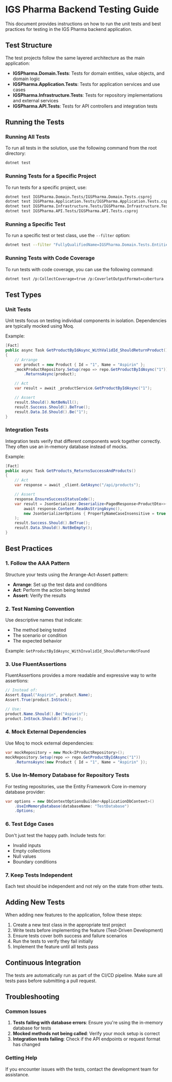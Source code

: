 # IGS Pharma Backend Testing Guide

This document provides instructions on how to run the unit tests and best practices for testing in the IGS Pharma backend application.

## Test Structure

The test projects follow the same layered architecture as the main application:

- **IGSPharma.Domain.Tests**: Tests for domain entities, value objects, and domain logic
- **IGSPharma.Application.Tests**: Tests for application services and use cases
- **IGSPharma.Infrastructure.Tests**: Tests for repository implementations and external services
- **IGSPharma.API.Tests**: Tests for API controllers and integration tests

## Running the Tests

### Running All Tests

To run all tests in the solution, use the following command from the root directory:

```bash
dotnet test
```

### Running Tests for a Specific Project

To run tests for a specific project, use:

```bash
dotnet test IGSPharma.Domain.Tests/IGSPharma.Domain.Tests.csproj
dotnet test IGSPharma.Application.Tests/IGSPharma.Application.Tests.csproj
dotnet test IGSPharma.Infrastructure.Tests/IGSPharma.Infrastructure.Tests.csproj
dotnet test IGSPharma.API.Tests/IGSPharma.API.Tests.csproj
```

### Running a Specific Test

To run a specific test or test class, use the `--filter` option:

```bash
dotnet test --filter "FullyQualifiedName=IGSPharma.Domain.Tests.Entities.ProductTests"
```

### Running Tests with Code Coverage

To run tests with code coverage, you can use the following command:

```bash
dotnet test /p:CollectCoverage=true /p:CoverletOutputFormat=cobertura
```

## Test Types

### Unit Tests

Unit tests focus on testing individual components in isolation. Dependencies are typically mocked using Moq.

Example:

```csharp
[Fact]
public async Task GetProductByIdAsync_WithValidId_ShouldReturnProduct()
{
    // Arrange
    var product = new Product { Id = "1", Name = "Aspirin" };
    _mockProductRepository.Setup(repo => repo.GetProductByIdAsync("1"))
        .ReturnsAsync(product);

    // Act
    var result = await _productService.GetProductByIdAsync("1");

    // Assert
    result.Should().NotBeNull();
    result.Success.Should().BeTrue();
    result.Data.Id.Should().Be("1");
}
```

### Integration Tests

Integration tests verify that different components work together correctly. They often use an in-memory database instead of mocks.

Example:

```csharp
[Fact]
public async Task GetProducts_ReturnsSuccessAndProducts()
{
    // Act
    var response = await _client.GetAsync("/api/products");

    // Assert
    response.EnsureSuccessStatusCode();
    var result = JsonSerializer.Deserialize<PagedResponse<ProductDto>>(
        await response.Content.ReadAsStringAsync(),
        new JsonSerializerOptions { PropertyNameCaseInsensitive = true }
    );
    result.Success.Should().BeTrue();
    result.Data.Should().NotBeEmpty();
}
```

## Best Practices

### 1. Follow the AAA Pattern

Structure your tests using the Arrange-Act-Assert pattern:

- **Arrange**: Set up the test data and conditions
- **Act**: Perform the action being tested
- **Assert**: Verify the results

### 2. Test Naming Convention

Use descriptive names that indicate:

- The method being tested
- The scenario or condition
- The expected behavior

Example: `GetProductByIdAsync_WithInvalidId_ShouldReturnNotFound`

### 3. Use FluentAssertions

FluentAssertions provides a more readable and expressive way to write assertions:

```csharp
// Instead of:
Assert.Equal("Aspirin", product.Name);
Assert.True(product.InStock);

// Use:
product.Name.Should().Be("Aspirin");
product.InStock.Should().BeTrue();
```

### 4. Mock External Dependencies

Use Moq to mock external dependencies:

```csharp
var mockRepository = new Mock<IProductRepository>();
mockRepository.Setup(repo => repo.GetProductByIdAsync("1"))
    .ReturnsAsync(new Product { Id = "1", Name = "Aspirin" });
```

### 5. Use In-Memory Database for Repository Tests

For testing repositories, use the Entity Framework Core in-memory database provider:

```csharp
var options = new DbContextOptionsBuilder<ApplicationDbContext>()
    .UseInMemoryDatabase(databaseName: "TestDatabase")
    .Options;
```

### 6. Test Edge Cases

Don't just test the happy path. Include tests for:

- Invalid inputs
- Empty collections
- Null values
- Boundary conditions

### 7. Keep Tests Independent

Each test should be independent and not rely on the state from other tests.

## Adding New Tests

When adding new features to the application, follow these steps:

1. Create a new test class in the appropriate test project
2. Write tests before implementing the feature (Test-Driven Development)
3. Ensure tests cover both success and failure scenarios
4. Run the tests to verify they fail initially
5. Implement the feature until all tests pass

## Continuous Integration

The tests are automatically run as part of the CI/CD pipeline. Make sure all tests pass before submitting a pull request.

## Troubleshooting

### Common Issues

1. **Tests failing with database errors**: Ensure you're using the in-memory database for tests
2. **Mocked methods not being called**: Verify your mock setup is correct
3. **Integration tests failing**: Check if the API endpoints or request format has changed

### Getting Help

If you encounter issues with the tests, contact the development team for assistance.
